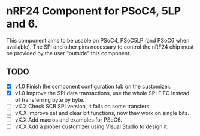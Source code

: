 # nRF24 Component for PSoC4, 5LP and 6.

This component aims to be usable on PSoC4, PSoC5LP (and PSoC6 when available).
The SPI and other pins necessary to control the nRF24 chip must be provided by the user "outside" this component.

## TODO
- [x] v1.0 Finish the component configuration tab on the customizer.
- [x] v1.0 Improve the SPI data transactions, use the whole SPI FIFO instead of transferring byte by byte. 
- [ ] vX.X Check SCB SPI version, it fails on some transfers.
- [ ] vX.X Improve set and clear bit functions, now they work on single bits.
- [ ] vX.X Add macros and examples for PSoC6.
- [ ] vX.X Add a proper customizer using Visual Studio to design it.
